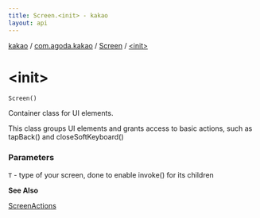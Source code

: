 ```yaml
---
title: Screen.<init> - kakao
layout: api
---
```


<div class='api-docs-breadcrumbs'><a href="../../index.html">kakao</a> / <a href="../index.html">com.agoda.kakao</a> / <a href="index.html">Screen</a> / <a href=".">&lt;init&gt;</a></div>

# &lt;init&gt;

<div class="signature"><code><span class="identifier">Screen</span><span class="symbol">(</span><span class="symbol">)</span></code></div>

Container class for UI elements.

This class groups UI elements and grants access to basic actions,
such as tapBack() and closeSoftKeyboard()

### Parameters

<code>T</code> - type of your screen, done to enable invoke() for its children

**See Also**

<a href="../-screen-actions/index.html">ScreenActions</a>

